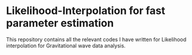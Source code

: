 # Likelihood-Interpolation for fast parameter estimation

This repository contains all the relevant codes I have written for Likelihood interpolation for Gravitational wave data analysis.
